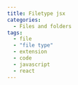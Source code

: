 ```yaml
---
title: Filetype jsx
categories:
  - Files and folders
tags:
  - file
  - "file type"
  - extension
  - code
  - javascript
  - react
---
```

